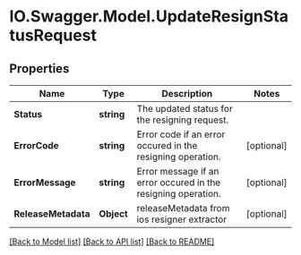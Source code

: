 # IO.Swagger.Model.UpdateResignStatusRequest
## Properties

Name | Type | Description | Notes
------------ | ------------- | ------------- | -------------
**Status** | **string** | The updated status for the resigning request. | 
**ErrorCode** | **string** | Error code if an error occured in the resigning operation. | [optional] 
**ErrorMessage** | **string** | Error message if an error occured in the resigning operation. | [optional] 
**ReleaseMetadata** | **Object** | releaseMetadata from ios resigner extractor | [optional] 

[[Back to Model list]](../README.md#documentation-for-models) [[Back to API list]](../README.md#documentation-for-api-endpoints) [[Back to README]](../README.md)


